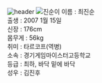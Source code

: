 ![header](https://capsule-render.vercel.app/api?type=Waving&color=CC3D3D&height=200&section=header&text=4기생위키&fontSize=50&animation=fadeIn&fontColor=DDDDDD)
![진순이](https://search.pstatic.net/common/?src=http%3A%2F%2Fblogfiles.naver.net%2FMjAyMTA0MDlfMjkz%2FMDAxNjE3OTI5ODU4MTYx.LVWnbwICKWBlm1yZd3ENLz0L1GM32yV5isl1Ej3Eb9Mg.5PewcZHd6NxBPHLPviq-NiKdv8h7tRIkLotBqigXRlYg.JPEG.chr0395%2FKakaoTalk_20210409_095522574.jpg&type=sc960_832)
이름 : 최진순
</br>출생 : 2007 1월 15일  
신장 : 176cm   
몸무게 : 56kg  
취미 : 타르코프(역병)  
소속 : 경기게임마이스터고등학교  
등급 : 최하, 바닥 밑에 바닥  
성우 : 김진후
